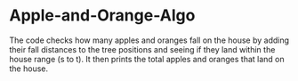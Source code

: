 # Apple-and-Orange-Algo
The code checks how many apples and oranges fall on the house by adding their fall distances to the tree positions and seeing if they land within the house range (s to t). It then prints the total apples and oranges that land on the house.
